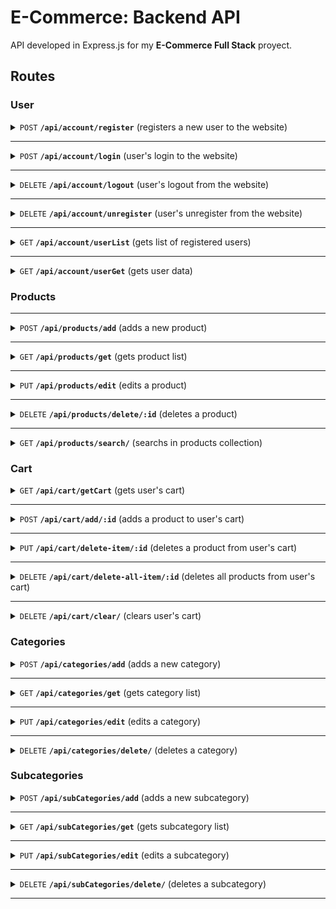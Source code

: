 # E-Commerce: Backend API

API developed in Express.js for my **E-Commerce Full Stack** proyect.

## Routes

### User

<details>
<summary><code>POST</code> <code><b>/api/account/register</b></code> (registers a new user to the website)</summary>

##### Parameters

> | <b>name</b> | <b>type</b> | <b>description</b> | <b>Received in</b> |
> | ----------- | ----------- | ------------------ | ------------------ |
> | username    | required    | User's nickname    | body               |
> | name        | required    | User's full name   | body               |
> | email       | required    | User's email       | body               |
> | password    | required    | User's password    | body               |
> | avatar      | optional    | User's avatar      | body               |

 </details>

---

<details>
<summary><code>POST</code> <code><b>/api/account/login</b></code> (user's login to the website)</summary>

##### Parameters

> | <b>name</b> | <b>type</b> | <b>description</b>                | <b>Received in</b> |
> | ----------- | ----------- | --------------------------------- | ------------------ |
> | email       | required    | User's email                      | body               |
> | password    | required    | User's password                   | body               |
> | remember    | optional    | If exists, session doesn't expire | body               |

 </details>

---

<details>
<summary><code>DELETE</code> <code><b>/api/account/logout</b></code> (user's logout from the website)</summary>

##### Parameters

> | <b>name</b> | <b>type</b> | <b>description</b> | <b>Received in</b> |
> | ----------- | ----------- | ------------------ | ------------------ |
> | \_id        | required    | User's \_ID        | cookies            |

 </details>

---

<details>
<summary><code>DELETE</code> <code><b>/api/account/unregister</b></code> (user's unregister from the website)</summary>

##### Parameters

> | <b>name</b> | <b>type</b> | <b>description</b> | <b>Received in</b> |
> | ----------- | ----------- | ------------------ | ------------------ |
> | \_id        | required    | User's \_ID        | cookies            |

 </details>

---

<details>
<summary><code>GET</code> <code><b>/api/account/userList</b></code> (gets list of registered users)</summary>

##### Parameters

> | <b>name</b>   | <b>type</b> | <b>description</b>   | <b>Received in</b> |
> | ------------- | ----------- | -------------------- | ------------------ |
> | authorization | required    | User's token (admin) | headers            |

 </details>

---

<details>
<summary><code>GET</code> <code><b>/api/account/userGet</b></code> (gets user data)</summary>

##### Parameters

> | <b>name</b>   | <b>type</b> | <b>description</b> | <b>Received in</b> |
> | ------------- | ----------- | ------------------ | ------------------ |
> | authorization | required    | User's token       | headers            |

 </details>

### Products

---

<details>
<summary><code>POST</code> <code><b>/api/products/add</b></code> (adds a new product)</summary>

##### Parameters

> | <b>name</b>   | <b>type</b> | <b>description</b>               | <b>Received in</b> |
> | ------------- | ----------- | -------------------------------- | ------------------ |
> | authorization | required    | User's token (admin)             | headers            |
> | prod_id       | required    | Product's storage ID.            | body               |
> | name          | required    | Product's name.                  | body               |
> | price         | required    | Product's price.                 | body               |
> | tags          | required    | Product's tags.                  | body               |
> | category      | required    | Product's categories.            | body               |
> | subCategory   | optional    | Product's subcategories.         | body               |
> | desc          | optional    | Product's description.           | body               |
> | img           | required    | Product's image (type and data). | body               |
> | reputation    | optional    | Product's reputation.            | body               |
> | brand         | required    | Product's brand.                 | body               |
> | color         | optional    | Product's color.                 | body               |

 </details>

---

<details>
<summary><code>GET</code> <code><b>/api/products/get</b></code> (gets product list)</summary>

##### Parameters

> | <b>name</b> | <b>type</b> | <b>description</b> | <b>Received in</b> |
> | ----------- | ----------- | ------------------ | ------------------ |
> | None        | required    | N/A                |                    |

 </details>

---

<details>
<summary><code>PUT</code> <code><b>/api/products/edit</b></code> (edits a product)</summary>

##### Parameters

> | <b>name</b>   | <b>type</b> | <b>description</b>               | <b>Received in</b> |
> | ------------- | ----------- | -------------------------------- | ------------------ |
> | authorization | required    | User's token (admin)             | headers            |
> | \_id          | required    | Product's collection ID.         | body               |
> | prod_id       | required    | Product's storage ID.            | body               |
> | name          | required    | Product's name.                  | body               |
> | price         | required    | Product's price.                 | body               |
> | tags          | required    | Product's tags.                  | body               |
> | category      | required    | Product's categories.            | body               |
> | subCategory   | optional    | Product's subcategories.         | body               |
> | desc          | optional    | Product's description.           | body               |
> | img           | required    | Product's image (type and data). | body               |
> | reputation    | optional    | Product's reputation.            | body               |
> | brand         | required    | Product's brand.                 | body               |
> | color         | optional    | Product's color.                 | body               |

 </details>

---

<details>
<summary><code>DELETE</code> <code><b>/api/products/delete/:id</b></code> (deletes a product)</summary>

##### Parameters

> | <b>name</b>   | <b>type</b> | <b>description</b>       | <b>Received in</b> |
> | ------------- | ----------- | ------------------------ | ------------------ |
> | authorization | required    | User's token (admin)     | headers            |
> | id            | required    | Product's collection ID. | params             |

 </details>

---

<details>
<summary><code>GET</code> <code><b>/api/products/search/</b></code> (searchs in products collection)</summary>

##### Parameters

> | <b>name</b>   | <b>type</b> | <b>description</b>   | <b>Received in</b> |
> | ------------- | ----------- | -------------------- | ------------------ |
> | authorization | required    | User's token (admin) | headers            |
> | srch          | required    | Search field.        | query              |
> | ctg           | required    | Search category.     | query              |

 </details>

### Cart

<details>
<summary><code>GET</code> <code><b>/api/cart/getCart</b></code> (gets user's cart)</summary>

##### Parameters

> | <b>name</b>   | <b>type</b> | <b>description</b> | <b>Received in</b> |
> | ------------- | ----------- | ------------------ | ------------------ |
> | authorization | required    | User's token       | headers            |
> | \_id          | required    | User's ID.         | body               |

 </details>

---

<details>
<summary><code>POST</code> <code><b>/api/cart/add/:id</b></code> (adds a product to user's cart)</summary>

##### Parameters

> | <b>name</b>   | <b>type</b> | <b>description</b>    | <b>Received in</b> |
> | ------------- | ----------- | --------------------- | ------------------ |
> | authorization | required    | User's token          | headers            |
> | id            | required    | Product's storage ID. | params             |

 </details>

---

<details>
<summary><code>PUT</code> <code><b>/api/cart/delete-item/:id</b></code> (deletes a product from user's cart)</summary>

##### Parameters

> | <b>name</b>   | <b>type</b> | <b>description</b>    | <b>Received in</b> |
> | ------------- | ----------- | --------------------- | ------------------ |
> | authorization | required    | User's token          | headers            |
> | id            | required    | Product's storage ID. | params             |

 </details>

---

<details>
<summary><code>DELETE</code> <code><b>/api/cart/delete-all-item/:id</b></code> (deletes all products from user's cart)</summary>

##### Parameters

> | <b>name</b>   | <b>type</b> | <b>description</b>    | <b>Received in</b> |
> | ------------- | ----------- | --------------------- | ------------------ |
> | authorization | required    | User's token          | headers            |
> | id            | required    | Product's storage ID. | params             |

 </details>

---

<details>
<summary><code>DELETE</code> <code><b>/api/cart/clear/</b></code> (clears user's cart)</summary>

##### Parameters

> | <b>name</b>   | <b>type</b> | <b>description</b> | <b>Received in</b> |
> | ------------- | ----------- | ------------------ | ------------------ |
> | authorization | required    | User's token       | headers            |

 </details>

### Categories

<details>
<summary><code>POST</code> <code><b>/api/categories/add</b></code> (adds a new category)</summary>

##### Parameters

> | <b>name</b>   | <b>type</b> | <b>description</b>        | <b>Received in</b> |
> | ------------- | ----------- | ------------------------- | ------------------ |
> | authorization | required    | User's token (admin)      | headers            |
> | id            | required    | Category's storage ID.    | body               |
> | name          | required    | Category's name.          | body               |
> | subCategory   | optional    | Category's subcategories. | body               |

 </details>

---

<details>
<summary><code>GET</code> <code><b>/api/categories/get</b></code> (gets category list)</summary>

##### Parameters

> | <b>name</b> | <b>type</b> | <b>description</b> | <b>Received in</b> |
> | ----------- | ----------- | ------------------ | ------------------ |
> | None        | required    | N/A                |                    |

 </details>

---

<details>
<summary><code>PUT</code> <code><b>/api/categories/edit</b></code> (edits a category)</summary>

##### Parameters

> | <b>name</b>   | <b>type</b> | <b>description</b>        | <b>Received in</b> |
> | ------------- | ----------- | ------------------------- | ------------------ |
> | authorization | required    | User's token (admin)      | headers            |
> | \_id          | required    | Category's collection ID. | body               |
> | category      | required    | Category's new data.      | body               |

 </details>

---

<details>
<summary><code>DELETE</code> <code><b>/api/categories/delete/</b></code> (deletes a category)</summary>

##### Parameters

> | <b>name</b>   | <b>type</b> | <b>description</b>        | <b>Received in</b> |
> | ------------- | ----------- | ------------------------- | ------------------ |
> | authorization | required    | User's token (admin)      | headers            |
> | id            | required    | Category's collection ID. | params             |

 </details>

### Subcategories

<details>
<summary><code>POST</code> <code><b>/api/subCategories/add</b></code> (adds a new subcategory)</summary>

##### Parameters

> | <b>name</b>   | <b>type</b> | <b>description</b>        | <b>Received in</b> |
> | ------------- | ----------- | ------------------------- | ------------------ |
> | authorization | required    | User's token (admin)      | headers            |
> | id            | required    | Subcategory's storage ID. | body               |
> | name          | required    | Subcategory's name.       | body               |

 </details>

---

<details>
<summary><code>GET</code> <code><b>/api/subCategories/get</b></code> (gets subcategory list)</summary>

##### Parameters

> | <b>name</b> | <b>type</b> | <b>description</b> | <b>Received in</b> |
> | ----------- | ----------- | ------------------ | ------------------ |
> | None        | required    | N/A                |                    |

 </details>

---

<details>
<summary><code>PUT</code> <code><b>/api/subCategories/edit</b></code> (edits a subcategory)</summary>

##### Parameters

> | <b>name</b>   | <b>type</b> | <b>description</b>           | <b>Received in</b> |
> | ------------- | ----------- | ---------------------------- | ------------------ |
> | authorization | required    | User's token (admin)         | headers            |
> | \_id          | required    | Subcategory's collection ID. | body               |
> | subCategory   | required    | Subcategory's new data.      | body               |

 </details>

---

<details>
<summary><code>DELETE</code> <code><b>/api/subCategories/delete/</b></code> (deletes a subcategory)</summary>

##### Parameters

> | <b>name</b>   | <b>type</b> | <b>description</b>           | <b>Received in</b> |
> | ------------- | ----------- | ---------------------------- | ------------------ |
> | authorization | required    | User's token (admin)         | headers            |
> | id            | required    | Subcategory's collection ID. | query              |

 </details>

---
